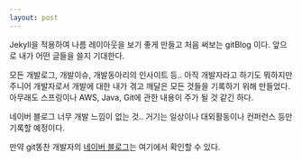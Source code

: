 ```yaml
---
layout: post
---
```


Jekyll을 적용하여 나름 레이아웃을 보기 좋게 만들고 처음 써보는 gitBlog 이다.
앞으로 내가 어떤 글들을 쓸지 기대한다.

모든 개발로그, 개발이슈, 개발동아리의 인사이트 등..
아직 개발자라고 하기도 뭐하지만 주니어 개발자로서 개발에 대한 내가 겪고 깨달은 모든 것들을 기록하기 위해 만들었다.
아무래도 스프링이나 AWS, Java, Git에 관한 내용이 주가 될 것 같긴 하다.

네이버 블로그 너무 개발 느낌이 없는 것..
거기는 일상이나 대외활동이나 컨퍼런스 등만 기록할 예정이다.

만약 git똥찬 개발자의 [네이버 블로그](https://blog.naver.com/zhdlqkddnf)는 여기에서 확인할 수 있다.
